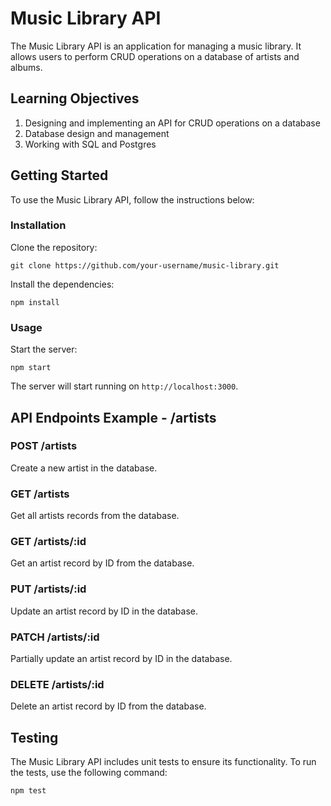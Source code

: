   <h1>Music Library API</h1>
  <p>The Music Library API is an application for managing a music library. It allows users to perform CRUD operations on a database of artists and albums.</p>
  <h2>Learning Objectives</h2>
  <ol>
    <li>Designing and implementing an API for CRUD operations on a database</li>
    <li>Database design and management</li>
    <li>Working with SQL and Postgres</li>
  </ol>
  <h2>Getting Started</h2>
  <p>To use the Music Library API, follow the instructions below:</p>
  <h3>Installation</h3>
  <p>Clone the repository:</p>
  <pre><code>git clone https://github.com/your-username/music-library.git</code></pre>
  <p>Install the dependencies:</p>
  <pre><code>npm install</code></pre>
  <h3>Usage</h3>
  <p>Start the server:</p>
  <pre><code>npm start</code></pre>
  <p>The server will start running on <code>http://localhost:3000</code>.</p>
  <h2>API Endpoints Example - /artists</h2>
  <h3>POST /artists</h3>
  <p>Create a new artist in the database.</p>
  <h3>GET /artists</h3>
  <p>Get all artists records from the database.</p>
  <h3>GET /artists/:id</h3>
  <p>Get an artist record by ID from the database.</p>
  <h3>PUT /artists/:id</h3>
  <p>Update an artist record by ID in the database.</p>
  <h3>PATCH /artists/:id</h3>
  <p>Partially update an artist record by ID in the database.</p>
  <h3>DELETE /artists/:id</h3>
  <p>Delete an artist record by ID from the database.</p>
  
  <h2>Testing</h2>
  <p>The Music Library API includes unit tests to ensure its functionality. To run the tests, use the following command:</p>
  <pre><code>npm test</code></pre>
